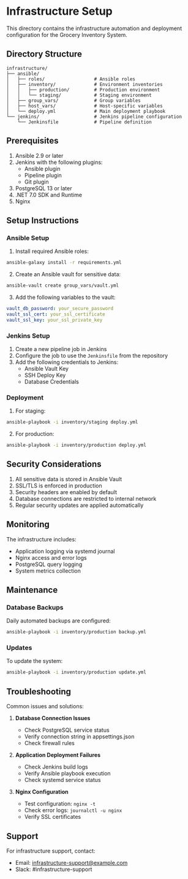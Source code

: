 # Infrastructure Setup

This directory contains the infrastructure automation and deployment configuration for the Grocery Inventory System.

## Directory Structure

```
infrastructure/
├── ansible/
│   ├── roles/                  # Ansible roles
│   ├── inventory/              # Environment inventories
│   │   ├── production/         # Production environment
│   │   └── staging/            # Staging environment
│   ├── group_vars/             # Group variables
│   ├── host_vars/              # Host-specific variables
│   └── deploy.yml              # Main deployment playbook
└── jenkins/                    # Jenkins pipeline configuration
    └── Jenkinsfile             # Pipeline definition
```

## Prerequisites

1. Ansible 2.9 or later
2. Jenkins with the following plugins:
   - Ansible plugin
   - Pipeline plugin
   - Git plugin
3. PostgreSQL 13 or later
4. .NET 7.0 SDK and Runtime
5. Nginx

## Setup Instructions

### Ansible Setup

1. Install required Ansible roles:

```bash
ansible-galaxy install -r requirements.yml
```

2. Create an Ansible vault for sensitive data:

```bash
ansible-vault create group_vars/vault.yml
```

3. Add the following variables to the vault:

```yaml
vault_db_password: your_secure_password
vault_ssl_cert: your_ssl_certificate
vault_ssl_key: your_ssl_private_key
```

### Jenkins Setup

1. Create a new pipeline job in Jenkins
2. Configure the job to use the `Jenkinsfile` from the repository
3. Add the following credentials to Jenkins:
   - Ansible Vault Key
   - SSH Deploy Key
   - Database Credentials

### Deployment

1. For staging:

```bash
ansible-playbook -i inventory/staging deploy.yml
```

2. For production:

```bash
ansible-playbook -i inventory/production deploy.yml
```

## Security Considerations

1. All sensitive data is stored in Ansible Vault
2. SSL/TLS is enforced in production
3. Security headers are enabled by default
4. Database connections are restricted to internal network
5. Regular security updates are applied automatically

## Monitoring

The infrastructure includes:

- Application logging via systemd journal
- Nginx access and error logs
- PostgreSQL query logging
- System metrics collection

## Maintenance

### Database Backups

Daily automated backups are configured:

```bash
ansible-playbook -i inventory/production backup.yml
```

### Updates

To update the system:

```bash
ansible-playbook -i inventory/production update.yml
```

## Troubleshooting

Common issues and solutions:

1. **Database Connection Issues**

   - Check PostgreSQL service status
   - Verify connection string in appsettings.json
   - Check firewall rules

2. **Application Deployment Failures**

   - Check Jenkins build logs
   - Verify Ansible playbook execution
   - Check systemd service status

3. **Nginx Configuration**
   - Test configuration: `nginx -t`
   - Check error logs: `journalctl -u nginx`
   - Verify SSL certificates

## Support

For infrastructure support, contact:

- Email: infrastructure-support@example.com
- Slack: #infrastructure-support
